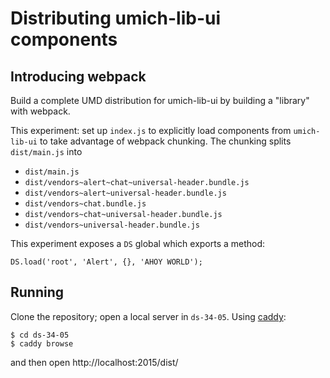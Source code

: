 # Distributing umich-lib-ui components

## Introducing webpack 

Build a complete UMD distribution for umich-lib-ui by building a "library" with webpack.

This experiment: set up `index.js` to explicitly load components from `umich-lib-ui` to take advantage of webpack chunking. The chunking splits `dist/main.js` into 

* `dist/main.js`
* `dist/vendors~alert~chat~universal-header.bundle.js`
* `dist/vendors~alert~universal-header.bundle.js`
* `dist/vendors~chat.bundle.js`
* `dist/vendors~chat~universal-header.bundle.js`
* `dist/vendors~universal-header.bundle.js`

This experiment exposes a `DS` global which exports a method:

```
DS.load('root', 'Alert', {}, 'AHOY WORLD');
```

## Running

Clone the repository; open a local server in `ds-34-05`. Using [caddy](https://caddyserver.com/):

```
$ cd ds-34-05
$ caddy browse
```

and then open http://localhost:2015/dist/





